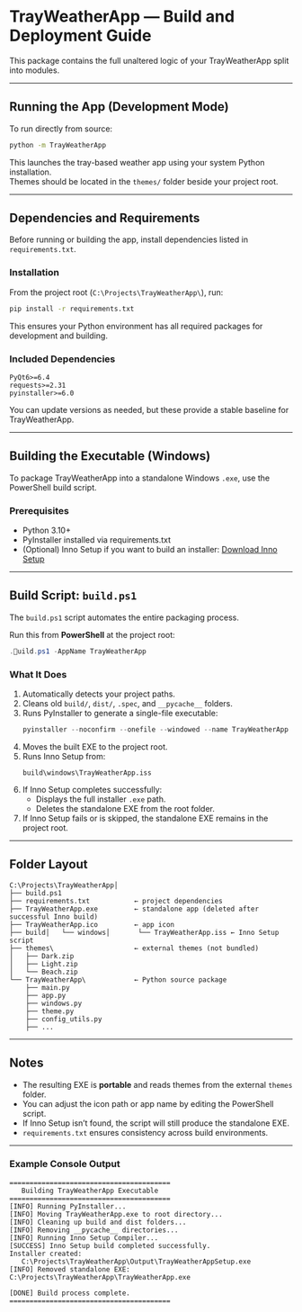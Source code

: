 # TrayWeatherApp — Build and Deployment Guide

This package contains the full unaltered logic of your TrayWeatherApp split into modules.

---

## Running the App (Development Mode)

To run directly from source:

```bash
python -m TrayWeatherApp
```

This launches the tray-based weather app using your system Python installation.  
Themes should be located in the `themes/` folder beside your project root.

---

## Dependencies and Requirements

Before running or building the app, install dependencies listed in `requirements.txt`.

### Installation
From the project root (`C:\Projects\TrayWeatherApp\`), run:

```bash
pip install -r requirements.txt
```

This ensures your Python environment has all required packages for development and building.

### Included Dependencies
```
PyQt6>=6.4
requests>=2.31
pyinstaller>=6.0
```

You can update versions as needed, but these provide a stable baseline for TrayWeatherApp.

---

## Building the Executable (Windows)

To package TrayWeatherApp into a standalone Windows `.exe`, use the PowerShell build script.

### Prerequisites
- Python 3.10+
- PyInstaller installed via requirements.txt
- (Optional) Inno Setup if you want to build an installer:
  [Download Inno Setup](https://jrsoftware.org/isinfo.php)

---

## Build Script: `build.ps1`

The `build.ps1` script automates the entire packaging process.

Run this from **PowerShell** at the project root:
```powershell
.uild.ps1 -AppName TrayWeatherApp
```

### What It Does
1. Automatically detects your project paths.
2. Cleans old `build/`, `dist/`, `.spec`, and `__pycache__` folders.
3. Runs PyInstaller to generate a single-file executable:
   ```powershell
   pyinstaller --noconfirm --onefile --windowed --name TrayWeatherApp --icon ..\TrayWeatherApp.ico main.py
   ```
4. Moves the built EXE to the project root.
5. Runs Inno Setup from:
   ```
   build\windows\TrayWeatherApp.iss
   ```
6. If Inno Setup completes successfully:
   - Displays the full installer `.exe` path.
   - Deletes the standalone EXE from the root folder.
7. If Inno Setup fails or is skipped, the standalone EXE remains in the project root.

---

## Folder Layout

```
C:\Projects\TrayWeatherApp│
├── build.ps1
├── requirements.txt           ← project dependencies
├── TrayWeatherApp.exe         ← standalone app (deleted after successful Inno build)
├── TrayWeatherApp.ico         ← app icon
├── build│   └── windows│       └── TrayWeatherApp.iss ← Inno Setup script
├── themes\                    ← external themes (not bundled)
│   ├── Dark.zip
│   ├── Light.zip
│   └── Beach.zip
└── TrayWeatherApp\            ← Python source package
    ├── main.py
    ├── app.py
    ├── windows.py
    ├── theme.py
    ├── config_utils.py
    ├── ...
```

---

## Notes

- The resulting EXE is **portable** and reads themes from the external `themes` folder.
- You can adjust the icon path or app name by editing the PowerShell script.
- If Inno Setup isn’t found, the script will still produce the standalone EXE.
- `requirements.txt` ensures consistency across build environments.

---

### Example Console Output
```
========================================
   Building TrayWeatherApp Executable
========================================
[INFO] Running PyInstaller...
[INFO] Moving TrayWeatherApp.exe to root directory...
[INFO] Cleaning up build and dist folders...
[INFO] Removing __pycache__ directories...
[INFO] Running Inno Setup Compiler...
[SUCCESS] Inno Setup build completed successfully.
Installer created:
   C:\Projects\TrayWeatherApp\Output\TrayWeatherAppSetup.exe
[INFO] Removed standalone EXE: C:\Projects\TrayWeatherApp\TrayWeatherApp.exe

[DONE] Build process complete.
========================================
```
